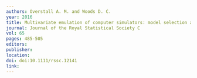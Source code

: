```yaml
---
authors: Overstall A. M. and Woods D. C. 
year: 2016 
title: Multivariate emulation of computer simulators: model selection and diagnostics with application to a humanitarian relief model 
journal: Journal of the Royal Statistical Society C 
vol: 65 
pages: 485-505 
editors: 
publisher: 
location: 
doi: doi:10.1111/rssc.12141 
link: 
---
```

 
